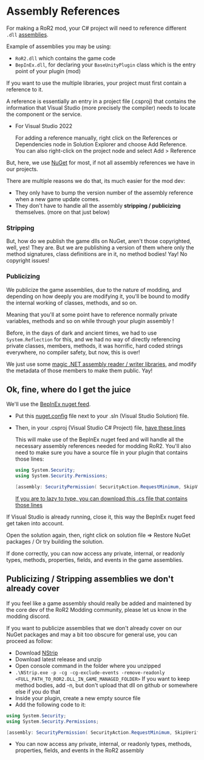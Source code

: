 # Assembly References

For making a RoR2 mod, your C# project will need to reference different `.dll` [assemblies](https://docs.microsoft.com/en-us/dotnet/standard/assembly/).

Example of assemblies you may be using:

-   `RoR2.dll` which contains the game code
-   `BepInEx.dll`, for declaring your `BaseUnityPlugin` class which is the entry point of your plugin (mod)

If you want to use the multiple libraries, your project must first contain a reference to it.

A reference is essentially an entry in a project file (.csproj) that contains the information that Visual Studio (more precisely the compiler) needs to locate the component or the service.

-   For Visual Studio 2022

    For adding a reference manually, right click on the References or Dependencies node in Solution Explorer and choose Add Reference. You can also right-click on the project node and select Add > Reference

But, here, we use [NuGet](https://docs.microsoft.com/en-us/nuget/) for most, if not all assembly references we have in our projects.

There are multiple reasons we do that, its much easier for the mod dev:

-   They only have to bump the version number of the assembly reference when a new game update comes.
-   They don't have to handle all the assembly **stripping / publicizing** themselves. (more on that just below)

### Stripping

But, how do we publish the game dlls on NuGet, aren't those copyrighted, well, yes! They are. But we are publishing a version of them where only the method signatures, class definitions are in it, no method bodies! Yay! No copyright issues!

### Publicizing

We publicize the game assemblies, due to the nature of modding, and depending on how deeply you are modifying it, you'll be bound to modify the internal working of classes, methods, and so on.

Meaning that you'll at some point have to reference normally private variables, methods and so on while through your plugin assembly !

Before, in the days of dark and ancient times, we had to use `System.Reflection` for this, and we had no way of directly referencing private classes, members, methods, it was horrific, hard coded strings everywhere, no compiler safety, but now, this is over!

We just use some [magic .NET assembly reader / writer libraries](https://github.com/0xd4d/dnlib), and modify the metadata of those members to make them public. Yay!

## Ok, fine, where do I get the juice

We'll use the [BepInEx nuget feed](https://nuget.bepinex.dev/packages/RiskOfRain2.GameLibs).

-   Put this [nuget.config](https://github.com/risk-of-thunder/R2Boilerplate/blob/master/nuget.config) file next to your .sln (Visual Studio Solution) file.
-   Then, in your .csproj (Visual Studio C# Project) file, [have these lines](https://github.com/risk-of-thunder/R2Boilerplate/blob/master/ExamplePlugin/ExamplePlugin.csproj#L15-L29)

    This will make use of the BepInEx nuget feed and will handle all the necessary assembly references needed for modding RoR2.
    You'll also need to make sure you have a source file in your plugin that contains those lines:

    ```csharp
    using System.Security;
    using System.Security.Permissions;

    [assembly: SecurityPermission( SecurityAction.RequestMinimum, SkipVerification = true )]
    ```

    [If you are to lazy to type, you can download this .cs file that contains those lines](https://github.com/risk-of-thunder/R2API/blob/master/R2API/AssemblyInfo.cs#L12)

If Visual Studio is already running, close it, this way the BepInEx nuget feed get taken into account.

Open the solution again, then, right click on solution file => Restore NuGet packages / Or try building the solution.

If done correctly, you can now access any private, internal, or readonly types, methods, properties, fields, and events in the game assemblies.

## Publicizing / Stripping assemblies we don't already cover

If you feel like a game assembly should really be added and maintened by the core dev of the RoR2 Modding community, please let us know in the modding discord.

If you want to publicize assemblies that we don't already cover on our NuGet packages and may a bit too obscure for general use, you can proceed as follow:

-   Download [NStrip](https://github.com/BepInEx/NStrip/releases)
-   Download latest release and unzip
-   Open console command in the folder where you unzipped
-   `.\NStrip.exe -p -cg -cg-exclude-events -remove-readonly <FULL_PATH_TO_ROR2.DLL_IN_GAME_MANAGED_FOLDER>`
    If you want to keep method bodies, add -n, but don't upload that dll on github or somewhere else if you do that
-   Inside your plugin, create a new empty source file
-   Add the following code to it:

```csharp
using System.Security;
using System.Security.Permissions;

[assembly: SecurityPermission( SecurityAction.RequestMinimum, SkipVerification = true )]
```

-   You can now access any private, internal, or readonly types, methods, properties, fields, and events in the RoR2 assembly
